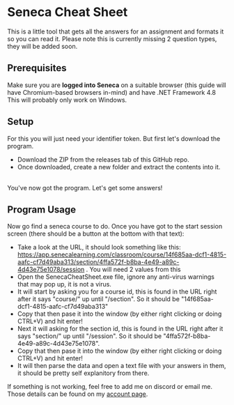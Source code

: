 # Seneca Cheat Sheet
This is a little tool that gets all the answers for an assignment and formats it so you can read it. Please note this is currently missing 2 question types, they will be added soon.

## Prerequisites
Make sure you are <b>logged into Seneca</b> on a suitable browser (this guide will have Chromium-based browsers in-mind) and have .NET Framework 4.8
<br>
This will probably only work on Windows.

## Setup
For this you will just need your identifier token. But first let's download the program.

- Download the ZIP from the releases tab of this GitHub repo.
- Once downloaded, create a new folder and extract the contents into it.
<br>
You've now got the program. Let's get some answers!


## Program Usage 
Now go find a seneca course to do. Once you have got to the start session screen (there should be a button at the bottom with that text):
- Take a look at the URL, it should look something like this: https://app.senecalearning.com/classroom/course/14f685aa-dcf1-4815-aafc-cf7d49aba313/section/4ffa572f-b8ba-4e49-a89c-4d43e75e1078/session . You will need 2 values from this
- Open the SenecaCheatSheet.exe file, ignore any anti-virus warnings that may pop up, it is not a virus.
- It will start by asking you for a course id, this is found in the URL right after it says "course/" up until "/section". So it should be "14f685aa-dcf1-4815-aafc-cf7d49aba313"
- Copy that then pase it into the window (by either right clicking or doing CTRL+V) and hit enter!
- Next it will asking for the section id, this is found in the URL right after it says "section/" up until "/session". So it should be "4ffa572f-b8ba-4e49-a89c-4d43e75e1078".
- Copy that then pase it into the window (by either right clicking or doing CTRL+V) and hit enter!
- It will then parse the data and open a text file with your answers in them, it should be pretty self explanitory from there.

If something is not working, feel free to add me on discord or email me. Those details can be found on my [account page](https://github.com/IsGabriellaCurious).
